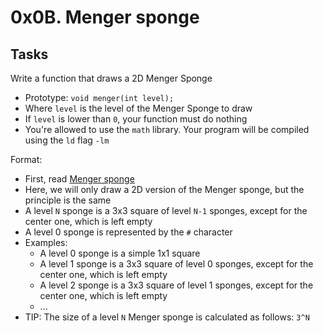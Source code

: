 0x0B. Menger sponge
===================

Tasks
-----

Write a function that draws a 2D Menger Sponge

-   Prototype: `void menger(int level);`
-   Where `level` is the level of the Menger Sponge to draw
-   If `level` is lower than `0`, your function must do nothing
-   You're allowed to use the `math` library. Your program will be compiled using the `ld` flag `-lm`

Format:

-   First, read [Menger sponge](https://intranet.hbtn.io/rltoken/A8kvZblJqwPuQpMjO7ktfA "Menger sponge")
-   Here, we will only draw a 2D version of the Menger sponge, but the principle is the same
-   A level `N` sponge is a 3x3 square of level `N-1` sponges, except for the center one, which is left empty
-   A level 0 sponge is represented by the `#` character
-   Examples:
    -   A level 0 sponge is a simple 1x1 square
    -   A level 1 sponge is a 3x3 square of level 0 sponges, except for the center one, which is left empty
    -   A level 2 sponge is a 3x3 square of level 1 sponges, except for the center one, which is left empty
    -   ...
-   TIP: The size of a level `N` Menger sponge is calculated as follows: `3^N`
